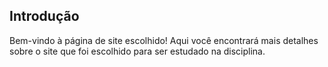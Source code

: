 ## Introdução

Bem-vindo à página de site escolhido! Aqui você encontrará mais detalhes sobre o site que foi escolhido para ser estudado na disciplina.

